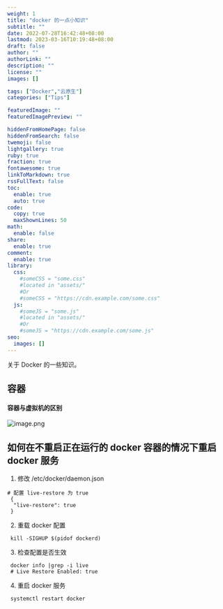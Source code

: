 ```yaml
---
weight: 1
title: "docker 的一点小知识"
subtitle: ""
date: 2022-07-28T16:42:48+08:00
lastmod: 2023-03-16T10:19:48+08:00
draft: false
author: ""
authorLink: ""
description: ""
license: ""
images: []

tags: ["Docker","云原生"]
categories: ["Tips"]

featuredImage: ""
featuredImagePreview: ""

hiddenFromHomePage: false
hiddenFromSearch: false
twemoji: false
lightgallery: true
ruby: true
fraction: true
fontawesome: true
linkToMarkdown: true
rssFullText: false
toc:
  enable: true
  auto: true
code:
  copy: true
  maxShownLines: 50
math:
  enable: false
share:
  enable: true
comment:
  enable: true
library:
  css:
    #someCSS = "some.css"
    #located in "assets/"
    #Or
    #someCSS = "https://cdn.example.com/some.css"
  js:
    #someJS = "some.js"
    #located in "assets/"
    #Or
    #someJS = "https://cdn.example.com/some.js"
seo:
  images: []
---
```




关于 Docker 的一些知识。

<!--more-->

## 容器

#### 容器与虚拟机的区别

![image.png](https://menah3m-image-bucket.oss-cn-chengdu.aliyuncs.com/img/20230324151645.png)




## 如何在不重启正在运行的 docker 容器的情况下重启 docker 服务
1. 修改 /etc/docker/daemon.json
```shell
# 配置 live-restore 为 true 
 {
  "live-restore": true
 }
```
2. 重载 docker 配置
```shell
 kill -SIGHUP $(pidof dockerd)
```
3. 检查配置是否生效
```shell
 docker info |grep -i live
 # Live Restore Enabled: true
```
4. 重启 docker 服务
```shell
 systemctl restart docker
```
